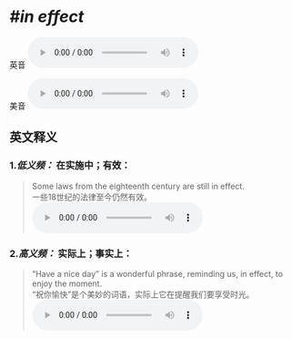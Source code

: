 # ***\#in effect*** 
英音
<audio src="./media/in effect1_AAC.aac" controls="controls"></audio>

美音
<audio src="./media/in effect2_AAC.aac" controls="controls"></audio>



  

英文释义
---
### 1.*低义频：* **在实施中；有效：**  

 > Some laws from the eighteenth century are still in effect.   
 > 一些18世纪的法律至今仍然有效。    
<audio src="./media/effect-2.aac" controls="controls"></audio>

### 2.*高义频：* **实际上；事实上：**  

 > “Have a nice day” is a wonderful phrase, reminding us, in effect, to enjoy the moment.   
 > “祝你愉快”是个美妙的词语，实际上它在提醒我们要享受时光。    
<audio src="./media/effect-3.aac" controls="controls"></audio>


